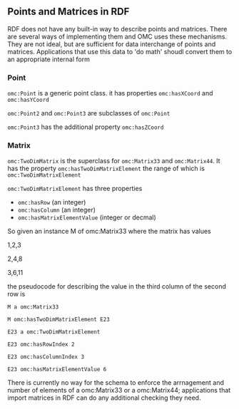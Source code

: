 ## Points and Matrices in RDF

RDF does not have any built-in way to describe points and matrices. There are several ways of implementing them and OMC uses these mechanisms. They are not ideal, but are sufficient for data interchange of points and matrices. Applications that use this data to 'do math' shoudl convert them to an appropriate internal form

### Point

`omc:Point` is a generic point class. it has properties `omc:hasXCoord` and `omc:hasYCoord`

`omc:Point2` and `omc:Point3` are subclasses of `omc:Point`

`omc:Point3` has the additional property `omc:hasZCoord`

### Matrix

`omc:TwoDimMatrix` is the superclass for `omc:Matrix33` and `omc:Matrix44`. It has the property `omc:hasTwoDimMatrixElement` the range of which is `omc:TwoDimMatrixElement`

`omc:TwoDimMatrixElement` has three properties

- `omc:hasRow` (an integer)
- `omc:hasColumn` (an integer)
- `omc:hasMatrixElementValue` (integer or decmal)

So given an instance M of omc:Matrix33 where the matrix has values

1,2,3

2,4,8

3,6,11

the pseudocode for describing the value in the third column of the second row is

`M a omc:Matrix33`

`M omc:hasTwoDimMatrixElement E23`

`E23 a omc:TwoDimMatrixElement`

`E23 omc:hasRowIndex 2`

`E23 omc:hasColumnIndex 3`

`E23 omc:hasMatrixElementValue 6`

There is currently no way for the schema to enforce the arrnagement and number of elements of a omc:Matrix33 or a omc:Matrix44; applications that import matrices in RDF can do any additional checking they need. 
